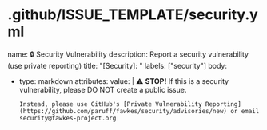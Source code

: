 # .github/ISSUE_TEMPLATE/security.yml
name: 🔒 Security Vulnerability
description: Report a security vulnerability (use private reporting)
title: "[Security]: "
labels: ["security"]
body:
  - type: markdown
    attributes:
      value: |
        ⚠️ **STOP!** If this is a security vulnerability, please DO NOT create a public issue.
        
        Instead, please use GitHub's [Private Vulnerability Reporting](https://github.com/paruff/fawkes/security/advisories/new) or email security@fawkes-project.org
        
